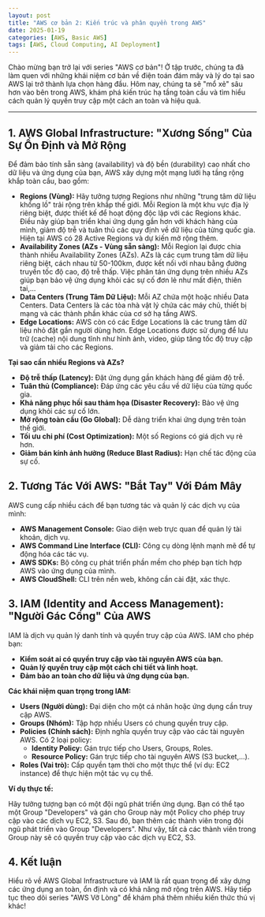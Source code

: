```yaml
---
layout: post
title: "AWS cơ bản 2: Kiến trúc và phân quyền trong AWS"
date: 2025-01-19
categories: [AWS, Basic AWS]
tags: [AWS, Cloud Computing, AI Deployment]
---
```


Chào mừng bạn trở lại với series "AWS cơ bản"! Ở tập trước, chúng ta đã làm quen với những khái niệm cơ bản về điện toán đám mây và lý do tại sao AWS lại trở thành lựa chọn hàng đầu. Hôm nay, chúng ta sẽ "mổ xẻ" sâu hơn vào bên trong AWS, khám phá kiến trúc hạ tầng toàn cầu và tìm hiểu cách quản lý quyền truy cập một cách an toàn và hiệu quả.

---

## **1. AWS Global Infrastructure: "Xương Sống" Của Sự Ổn Định và Mở Rộng**

Để đảm bảo tính sẵn sàng (availability) và độ bền (durability) cao nhất cho dữ liệu và ứng dụng của bạn, AWS xây dựng một mạng lưới hạ tầng rộng khắp toàn cầu, bao gồm:

- **Regions (Vùng):** Hãy tưởng tượng Regions như những "trung tâm dữ liệu khổng lồ" trải rộng trên khắp thế giới. Mỗi Region là một khu vực địa lý riêng biệt, được thiết kế để hoạt động độc lập với các Regions khác. Điều này giúp bạn triển khai ứng dụng gần hơn với khách hàng của mình, giảm độ trễ và tuân thủ các quy định về dữ liệu của từng quốc gia. Hiện tại AWS có 28 Active Regions và dự kiến mở rộng thêm.
- **Availability Zones (AZs - Vùng sẵn sàng):** Mỗi Region lại được chia thành nhiều Availability Zones (AZs). AZs là các cụm trung tâm dữ liệu riêng biệt, cách nhau từ 50-100km, được kết nối với nhau bằng đường truyền tốc độ cao, độ trễ thấp. Việc phân tán ứng dụng trên nhiều AZs giúp bạn bảo vệ ứng dụng khỏi các sự cố đơn lẻ như mất điện, thiên tai,...
- **Data Centers (Trung Tâm Dữ Liệu):** Mỗi AZ chứa một hoặc nhiều Data Centers. Data Centers là các tòa nhà vật lý chứa các máy chủ, thiết bị mạng và các thành phần khác của cơ sở hạ tầng AWS.
- **Edge Locations:** AWS còn có các Edge Locations là các trung tâm dữ liệu nhỏ đặt gần người dùng hơn. Edge Locations được sử dụng để lưu trữ (cache) nội dung tĩnh như hình ảnh, video, giúp tăng tốc độ truy cập và giảm tải cho các Regions.

**Tại sao cần nhiều Regions và AZs?**

- **Độ trễ thấp (Latency):** Đặt ứng dụng gần khách hàng để giảm độ trễ.
- **Tuân thủ (Compliance):** Đáp ứng các yêu cầu về dữ liệu của từng quốc gia.
- **Khả năng phục hồi sau thảm họa (Disaster Recovery):** Bảo vệ ứng dụng khỏi các sự cố lớn.
- **Mở rộng toàn cầu (Go Global):** Dễ dàng triển khai ứng dụng trên toàn thế giới.
- **Tối ưu chi phí (Cost Optimization):** Một số Regions có giá dịch vụ rẻ hơn.
- **Giảm bán kính ảnh hưởng (Reduce Blast Radius):** Hạn chế tác động của sự cố.

## **2. Tương Tác Với AWS: "Bắt Tay" Với Đám Mây**

AWS cung cấp nhiều cách để bạn tương tác và quản lý các dịch vụ của mình:

- **AWS Management Console:** Giao diện web trực quan để quản lý tài khoản, dịch vụ.
- **AWS Command Line Interface (CLI):** Công cụ dòng lệnh mạnh mẽ để tự động hóa các tác vụ.
- **AWS SDKs:** Bộ công cụ phát triển phần mềm cho phép bạn tích hợp AWS vào ứng dụng của mình.
- **AWS CloudShell:** CLI trên nền web, không cần cài đặt, xác thực.

## **3. IAM (Identity and Access Management): "Người Gác Cổng" Của AWS**

IAM là dịch vụ quản lý danh tính và quyền truy cập của AWS. IAM cho phép bạn:

- **Kiểm soát ai có quyền truy cập vào tài nguyên AWS của bạn.**
- **Quản lý quyền truy cập một cách chi tiết và linh hoạt.**
- **Đảm bảo an toàn cho dữ liệu và ứng dụng của bạn.**

**Các khái niệm quan trọng trong IAM:**

- **Users (Người dùng):** Đại diện cho một cá nhân hoặc ứng dụng cần truy cập AWS.
- **Groups (Nhóm):** Tập hợp nhiều Users có chung quyền truy cập.
- **Policies (Chính sách):** Định nghĩa quyền truy cập vào các tài nguyên AWS. Có 2 loại policy:
    - **Identity Policy:** Gán trực tiếp cho Users, Groups, Roles.
    - **Resource Policy:** Gán trực tiếp cho tài nguyên AWS (S3 bucket,...).
- **Roles (Vai trò):** Cấp quyền tạm thời cho một thực thể (ví dụ: EC2 instance) để thực hiện một tác vụ cụ thể.

**Ví dụ thực tế:**

Hãy tưởng tượng bạn có một đội ngũ phát triển ứng dụng. Bạn có thể tạo một Group "Developers" và gán cho Group này một Policy cho phép truy cập vào các dịch vụ EC2, S3. Sau đó, bạn thêm các thành viên trong đội ngũ phát triển vào Group "Developers". Như vậy, tất cả các thành viên trong Group này sẽ có quyền truy cập vào các dịch vụ EC2, S3.

## **4. Kết luận**

Hiểu rõ về AWS Global Infrastructure và IAM là rất quan trọng để xây dựng các ứng dụng an toàn, ổn định và có khả năng mở rộng trên AWS. Hãy tiếp tục theo dõi series "AWS Vỡ Lòng" để khám phá thêm nhiều kiến thức thú vị khác!
